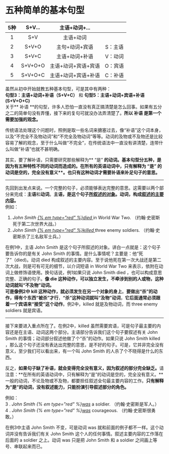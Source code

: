 # 五种简单的基本句型

|5种   |S+V...   |主语+动词+...   |   |
|:---:|:---:|:---:|:---:|
|1   |S+V   |主语+动词   |   |
|2   |S+V+O   |主句+动词+宾语   |S：主语   |
|3   |S+V+C   |主语+动词+补语   |V：动词   |
|4   |S+V+O+O   |主语+动词+宾语+宾语   |O：宾语   |
|5   |S+V+O+C   |主语+动词+宾语+补语   |C：补语   |

虽然从初中开始就教五种基本句型，可是其中有两种：  
<b>句型3：</b>**主语+动词+补语（S+V+C）** 和 <b>句型5：</b>**主语+动词+宾语+补语(S+V+O+C)**  
关于** 补语 **的句型，许多人恐怕一直没有真正搞清楚是怎么回事。如果有五分之二的简单句没有弄懂，接下来的复句可就没办法弄清楚了。<b>所以 **补语** 是第一个需要加强的观念。</b>  

传统语法处理这个问题时，照例是取一些名词来搪塞过去，像“补语”这个词本身，以及“不完全不及物动词”和“不完全及物动词”等等。动词的及物或不及物还是比较容易了解的观念，至于什么叫做“不完全”，在传统语法中一直没有讲清楚，连带什么叫做“补语”也就不甚明确。  

其实，要了解补语，只需要研究那些解释为** “是” **的动词。基本句型分五种，是因为有五种特性不同的动词而造成的。在所有的英语动词中，<b>只有解释为** “是” **的动词是**空的，完全没有意义**。也只有这种动词才**需要补语来补足句子的意思**。</b>

----

先回到出发点来说。一个完整的句子，必须能够表达完整的意思。这需要以两个部分来完成：**主语**和**动词**。<b>**主语**，是这个句子<u>所叙述的对象</u>。**动词**，构成<u>叙述的主要内容</u>。</b>  
例如：
1.  <em>John Smith</em>  <em><u>{% em type="red" %}died </u></em> in World War Two.
 （约翰·史密斯死于第二次世界大战。）  
2.  <em>John Simth</em>  <em><u>{% em type="red" %}killed </u></em> three enemy soldiers.
（约翰·史密斯杀了三名敌军士兵。）

在例1中，主语 John Smith 是这个句子所叙述的对象。讲白一点就是：这个句子要告诉你的是有关 John Smith 的事情。是什么事情呢？主要是：他“死了”（died)。动词 died 构成叙述的主要内容。至于说他死在第一次大战还是第二次大战，则是可有可无的细节，以介词短语 in World War Two 来表示，依附在动词上做修饰语使用。换句话说，例1如果只说 John Smith died ，也可以构成意思完整、正确的句子。<b>像 **die** 这种动作，可以独立发生，不牵涉到别的人或物，**这种动词就叫“不及物”动词**。</b>  
<b>可是像例2中 **kill** 这种动作，就必须发生在另一个对象的身上</b>。<b>要做出“杀”的动作，得有个东西“被杀”才行</b>，**“杀”这种动词就叫“及物”动词**，<b>它后面通常必须跟着一个宾语来“接受”这个动作</b>。例2中，killed 就是及物动词，而 three enemy soldiers 就是宾语。

----

接下来要进入重点所在了。在例2中，killed 虽然需要宾语，可是句子最主要的内容还是在主语、动词这两个部分。主语部分告诉我们这个句子要叙述有关 John Smith 的事情；动词部分叙述他做了个“杀”的动作。如果只说 John Smith killed ，那么这个句子还没有表达出完整的意思，是不好的句子。可是，它并非完全没有意义，至少我们可以看出来，有一个叫 John Smith 的人杀了个不晓得是什么的东西。

反之，<b>如果句子缺了补语，就会变得完全没有意义，因为叙述的部分完全缺乏。</b>请注意：**在所有的英语动词中，只有解释为“是”的动词是空的，完全没有意义。**一般的动词，不论及物或不及物，都要担任叙述全句最主要内容的工作。**只有解释为“是”的动词，没有叙述能力，只能扮演引导叙述部分的角色。**  

例如：  
3 .  <em>John Smith</em>  <em>{% em type="red" %}<u>was</u> </em> a soldier.
（约翰·史密斯是军人。）  
4 .  <em>John Smith</em>  <em>{% em type="red" %}<u>was</u> </em> courageous.
（约翰·史密斯很勇敢。）

在例3中主语 John Smith 不变，可是动词 was 就和前面的例子都不一样。这个动词并没有告诉我们有关 John Smith 这个人的任何事情。叙述主要内容的工作落在后面的 a soldier 之上。动词 was 只是把 John Smith 和 a soldier 之间画上等号、串联起来而已。
